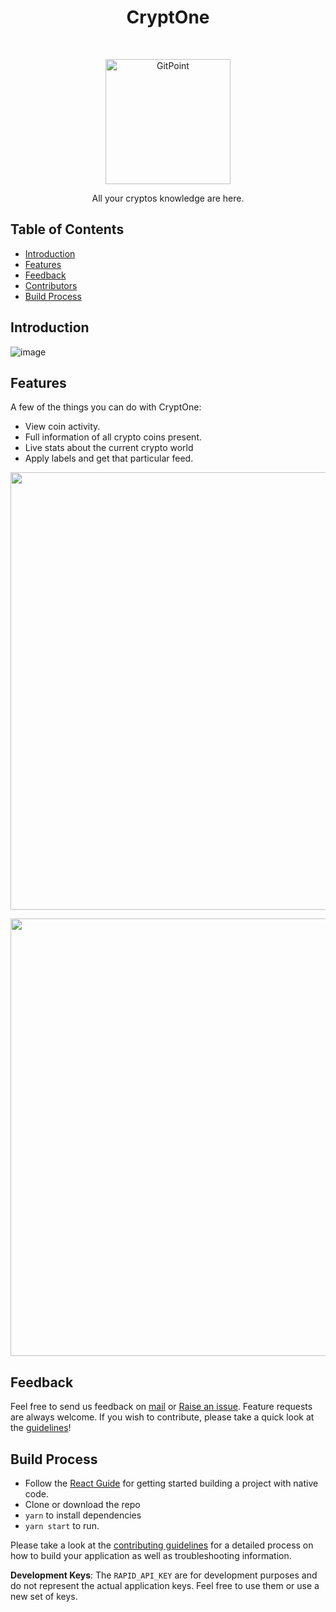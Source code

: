 <h1 align="center"> CryptOne </h1> <br>
<p align="center">
  <a target="_blank href="https://crypt-one.vercel.app/">
    <img alt="GitPoint" title="GitPoint" src="https://user-images.githubusercontent.com/86917304/204284003-c3291f07-706d-49df-98d6-9e2a37590afc.png" width="200">
  </a>
</p>

<p align="center">
  All your cryptos knowledge are here.
</p>


<!-- START doctoc generated TOC please keep comment here to allow auto update -->
<!-- DON'T EDIT THIS SECTION, INSTEAD RE-RUN doctoc TO UPDATE -->
## Table of Contents

- [Introduction](#introduction)
- [Features](#features)
- [Feedback](#feedback)
- [Contributors](#contributors)
- [Build Process](#build-process)

<!-- END doctoc generated TOC please keep comment here to allow auto update -->

## Introduction
![image](https://user-images.githubusercontent.com/86917304/204537842-7a24392d-9472-4fdf-890c-33038e3cbd0f.png)

## Features

A few of the things you can do with CryptOne:

* View coin activity.
* Full information of all crypto coins present.
* Live stats about the current crypto world
* Apply labels and get that particular feed.


<p align="center">
  <img src = "https://user-images.githubusercontent.com/86917304/204538355-2f41470a-11e5-430e-b0c1-a1eb4cd5b2f0.png" width=700>
</p>

<p align="center">
  <img src = "https://user-images.githubusercontent.com/86917304/204538452-32b7c152-f586-4c8d-a89c-1f05cae9f797.png" width=700>
</p>

## Feedback

Feel free to send us feedback on [mail](mailto:pranshujain0111@gmail.com) or [Raise an issue](https://github.com/Pranshu321/CryptOne/issues/new). Feature requests are always welcome. If you wish to contribute, please take a quick look at the [guidelines](./CONTRIBUTING.md)!

## Build Process

- Follow the [React Guide](https://facebook.github.io/react-native/docs/getting-started.html) for getting started building a project with native code.
- Clone or download the repo
- `yarn` to install dependencies
- `yarn start` to run.

Please take a look at the [contributing guidelines](./CONTRIBUTING.md) for a detailed process on how to build your application as well as troubleshooting information.

**Development Keys**: The `RAPID_API_KEY` are for development purposes and do not represent the actual application keys. Feel free to use them or use a new set of keys.
